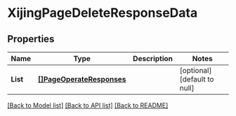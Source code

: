 # XijingPageDeleteResponseData

## Properties
Name | Type | Description | Notes
------------ | ------------- | ------------- | -------------
**List** | [**[]PageOperateResponses**](page_operate_responses.md) |  | [optional] [default to null]

[[Back to Model list]](../README.md#documentation-for-models) [[Back to API list]](../README.md#documentation-for-api-endpoints) [[Back to README]](../README.md)


